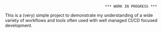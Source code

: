                                                   *** WORK IN PROGRESS ***

This is a (very) simple project to demonstrate my understanding of a wide variety of workflows and tools often used with well managed CI/CD focused development. 
